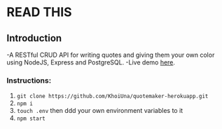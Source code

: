# READ THIS

## Introduction
-A RESTful CRUD API for writing quotes and giving them your own color using NodeJS, Express and PostgreSQL.
-Live demo [here](https://khoiquotemaker.herokuapp.com/).

### Instructions:
1. `git clone https://github.com/KhoiUna/quotemaker-herokuapp.git`
2. `npm i`
3. `touch .env` then ddd your own environment variables to it
4. `npm start`
